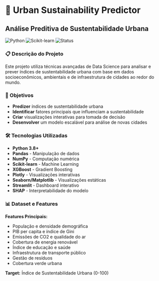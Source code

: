 # 🌿 Urban Sustainability Predictor
## Análise Preditiva de Sustentabilidade Urbana

![Python](https://img.shields.io/badge/Python-3.8+-blue.svg)
![Scikit-learn](https://img.shields.io/badge/Scikit--learn-Latest-orange.svg)
![Status](https://img.shields.io/badge/Status-Completo-green.svg)

### 📋 Descrição do Projeto

Este projeto utiliza técnicas avançadas de Data Science para analisar e prever índices de sustentabilidade urbana com base em dados socioeconômicos, ambientais e de infraestrutura de cidades ao redor do mundo.

### 🎯 Objetivos

- **Predizer** índices de sustentabilidade urbana
- **Identificar** fatores principais que influenciam a sustentabilidade
- **Criar** visualizações interativas para tomada de decisão
- **Desenvolver** um modelo escalável para análise de novas cidades

### 🛠️ Tecnologias Utilizadas

- **Python 3.8+**
- **Pandas** - Manipulação de dados
- **NumPy** - Computação numérica
- **Scikit-learn** - Machine Learning
- **XGBoost** - Gradient Boosting
- **Plotly** - Visualizações interativas
- **Seaborn/Matplotlib** - Visualizações estáticas
- **Streamlit** - Dashboard interativo
- **SHAP** - Interpretabilidade do modelo

### 📊 Dataset e Features

**Features Principais:**
- População e densidade demográfica
- PIB per capita e índice de Gini
- Emissões de CO2 e qualidade do ar
- Cobertura de energia renovável
- Índice de educação e saúde
- Infraestrutura de transporte público
- Gestão de resíduos
- Cobertura verde urbana

**Target:** Índice de Sustentabilidade Urbana (0-100)

